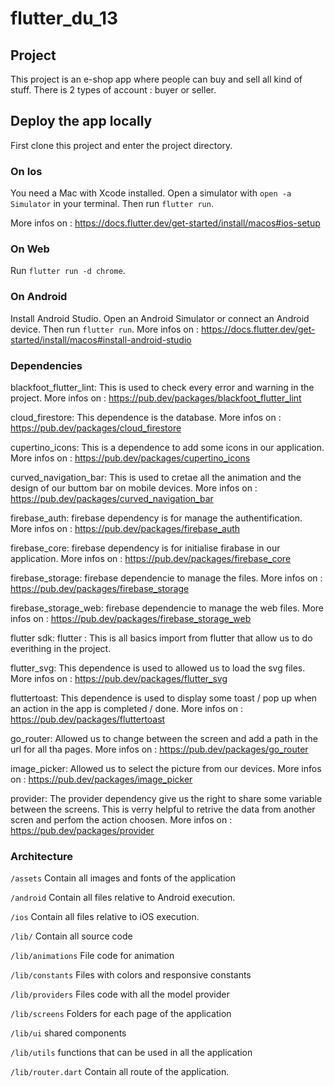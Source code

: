 # flutter_du_13

## Project

This project is an e-shop app where people can buy and sell all kind of stuff. There is 2 types of account : buyer or seller.

## Deploy the app locally

First clone this project and enter the project directory.

### On Ios

You need a Mac with Xcode installed.
Open a simulator with `open -a Simulator` in your terminal.
Then run `flutter run`.

More infos on : https://docs.flutter.dev/get-started/install/macos#ios-setup

### On Web

Run `flutter run -d chrome`.

### On Android

Install Android Studio.
Open an Android Simulator or connect an Android device.
Then run `flutter run`.
More infos on : https://docs.flutter.dev/get-started/install/macos#install-android-studio


### Dependencies

  blackfoot_flutter_lint: This is used to check every error and warning in the project.
  More infos on : https://pub.dev/packages/blackfoot_flutter_lint

  cloud_firestore: This dependence is the database.
  More infos on : https://pub.dev/packages/cloud_firestore

  cupertino_icons: This is a dependence to add some icons in our application.
  More infos on : https://pub.dev/packages/cupertino_icons

  curved_navigation_bar: This is used to cretae all the animation and the design of our buttom bar on mobile devices.
  More infos on : https://pub.dev/packages/curved_navigation_bar

  firebase_auth: firebase dependency is for manage the authentification.
  More infos on : https://pub.dev/packages/firebase_auth

  firebase_core: firebase dependency is for initialise firabase in our application.
  More infos on : https://pub.dev/packages/firebase_core

  firebase_storage: firebase dependencie to manage the files.
  More infos on : https://pub.dev/packages/firebase_storage

  firebase_storage_web: firebase dependencie to manage the web files.
  More infos on : https://pub.dev/packages/firebase_storage_web

  flutter
    sdk: flutter : This is all basics import from flutter that allow us to do everithing in the project.

  flutter_svg: This dependence is used to allowed us to load the svg files.
  More infos on : https://pub.dev/packages/flutter_svg

  fluttertoast: This dependence is used to display some toast / pop up when an action in the app is completed / done.
  More infos on : https://pub.dev/packages/fluttertoast

  go_router: Allowed us to change between the screen and add a path in the url for all tha pages.
  More infos on : https://pub.dev/packages/go_router

  image_picker: Allowed us to select the picture from our devices.
  More infos on : https://pub.dev/packages/image_picker

  provider: The provider dependency give us the right to share some variable between the screens. This is verry helpful to retrive the data from another scren and perfom the action choosen.
  More infos on : https://pub.dev/packages/provider
  
  ### Architecture
  
  `/assets` Contain all images and fonts of the application
  
  `/android` Contain all files relative to Android execution.
  
  `/ios` Contain all files relative to iOS execution.
  
  `/lib/` Contain all source code
  
  `/lib/animations` File code for animation
  
  `/lib/constants` Files with colors and responsive constants
  
  `/lib/providers` Files code with all the model provider
  
  `/lib/screens` Folders for each page of the application
  
  `/lib/ui` shared components
  
  `/lib/utils` functions that can be used in all the application
  
  `/lib/router.dart` Contain all route of the application.
  
